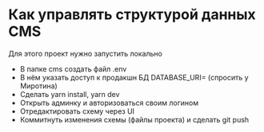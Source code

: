 # Как управлять структурой данных CMS

Для этого проект нужно запустить локально

- В папке cms создать файл .env
- В нём указать доступ к продакшн БД DATABASE_URI= (спросить у Миротина)
- Сделать yarn install, yarn dev
- Открыть админку и авторизоваться своим логином
- Отредактировать схему через UI
- Коммитнуть изменения схемы (файлы проекта) и сделать git push
